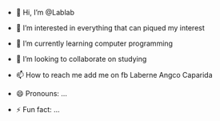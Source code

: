 - 👋 Hi, I’m @Lablab
  
- 👀 I’m interested in everything that can piqued my interest
- 🌱 I’m currently learning computer programming
- 💞️ I’m looking to collaborate on studying
- 📫 How to reach me add me on fb Laberne Angco Caparida
- 😄 Pronouns: ...
- ⚡ Fun fact: ...

<!---
Junjieeeeeceb/Junjieeeeeceb is a ✨ special ✨ repository because its `README.md` (this file) appears on your GitHub profile.
You can click the Preview link to take a look at your changes.
--->

